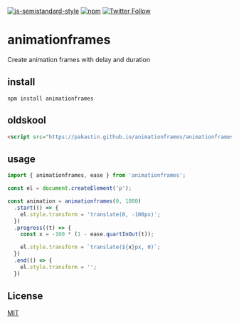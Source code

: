 [![js-semistandard-style](https://img.shields.io/badge/code%20style-semistandard-brightgreen.svg?maxAge=3600&style=flat-square)](https://github.com/Flet/semistandard)
[![npm](https://img.shields.io/npm/v/@pakastin/animationframes.svg?maxAge=60&style=flat-square)](https://www.npmjs.com/package/@pakastin/animationframes)
[![Twitter Follow](https://img.shields.io/twitter/follow/pakastin.svg?style=social&maxAge=3600)](https://twitter.com/pakastin)

# animationframes
Create animation frames with delay and duration

## install
    npm install animationframes

## oldskool
```html
<script src="https://pakastin.github.io/animationframes/animationframes.min.js"></script>
```

## usage

```js
import { animationframes, ease } from 'animationframes';

const el = document.createElement('p');

const animation = animationframes(0, 1000)
  .start(() => {
    el.style.transform = 'translate(0, -100px)';
  })
  .progress((t) => {
    const x = -100 * (1 - ease.quartInOut(t));

    el.style.transform = `translate(${x}px, 0)`;
  })
  .end(() => {
    el.style.transform = '';
  })
```

## License
[MIT](https://github.com/pakastin/animationframes/blob/master/LICENSE)
